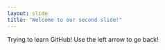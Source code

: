 ```yaml
---
layout: slide
title: "Welcome to our second slide!"
---
```

Trying to learn GitHub!
Use the left arrow to go back!
